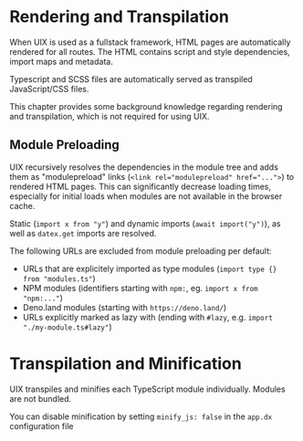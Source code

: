 # Rendering and Transpilation

When UIX is used as a fullstack framework, HTML pages are automatically rendered for all routes. 
The HTML contains script and style dependencies, import maps and metadata.

Typescript and SCSS files are automatically served as transpiled JavaScript/CSS files.

This chapter provides some background knowledge regarding rendering and transpilation, which
is not required for using UIX.

## Module Preloading

UIX recursively resolves the dependencies in the module tree and adds them as "modulepreload" links (`<link rel="modulepreload" href="...">`) to rendered HTML pages.
This can significantly decrease loading times, especially for initial loads when modules are not available in the browser cache.

Static (`import x from "y"`) and dynamic imports (`await import("y")`), as well as `datex.get` imports are resolved.

The following URLs are excluded from module preloading per default:
 * URLs that are explicitely imported as type modules (`import type {} from "modules.ts"`)
 * NPM modules (identifiers starting with `npm:`, eg. `import x from "npm:..."`)
 * Deno.land modules (starting with `https://deno.land/`)
 * URLs explicitly marked as lazy with (ending with `#lazy`, e.g. `import "./my-module.ts#lazy"`)


# Transpilation and Minification

UIX transpiles and minifies each TypeScript module individually.
Modules are not bundled.

You can disable minification by setting `minify_js: false` in the `app.dx` configuration file